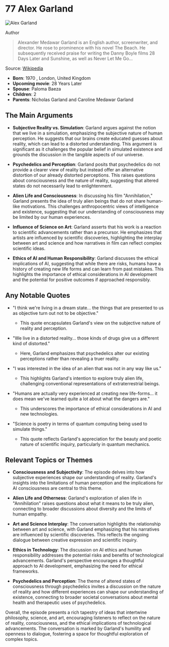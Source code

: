 # 77 Alex Garland


![Alex Garland](https://encrypted-tbn0.gstatic.com/images?q=tbn:ANd9GcSCODB7vdEpdzaaM5mQNuufjklFqeTDIFLcqxehFw&s=0)

Author

> Alexander Medawar Garland is an English author, screenwriter, and director. He rose to prominence with his novel The Beach. He subsequently received praise for writing the Danny Boyle films 28 Days Later and Sunshine, as well as Never Let Me Go...

Source: [Wikipedia](https://en.wikipedia.org/wiki/Alex_Garland)

- **Born**: 1970 , London, United Kingdom
- **Upcoming movie**: 28 Years Later
- **Spouse**: Paloma Baeza
- **Children**: 2
- **Parents**: Nicholas Garland and Caroline Medawar Garland


## The Main Arguments

- **Subjective Reality vs. Simulation**: Garland argues against the notion that we live in a simulation, emphasizing the subjective nature of human perception. He suggests that our brains create educated guesses about reality, which can lead to a distorted understanding. This argument is significant as it challenges the popular belief in simulated existence and grounds the discussion in the tangible aspects of our universe.

- **Psychedelics and Perception**: Garland posits that psychedelics do not provide a clearer view of reality but instead offer an alternative distortion of our already distorted perceptions. This raises questions about consciousness and the nature of reality, suggesting that altered states do not necessarily lead to enlightenment.

- **Alien Life and Consciousness**: In discussing his film "Annihilation," Garland presents the idea of truly alien beings that do not share human-like motivations. This challenges anthropocentric views of intelligence and existence, suggesting that our understanding of consciousness may be limited by our human experiences.

- **Influence of Science on Art**: Garland asserts that his work is a reaction to scientific advancements rather than a precursor. He emphasizes that artists are influenced by scientific discoveries, highlighting the interplay between art and science and how narratives in film can reflect complex scientific ideas.

- **Ethics of AI and Human Responsibility**: Garland discusses the ethical implications of AI, suggesting that while there are risks, humans have a history of creating new life forms and can learn from past mistakes. This highlights the importance of ethical considerations in AI development and the potential for positive outcomes if approached responsibly.

## Any Notable Quotes

- "I think we're living in a dream state... the things that are presented to us as objective turn out not to be objective."
  - This quote encapsulates Garland's view on the subjective nature of reality and perception.

- "We live in a distorted reality... those kinds of drugs give us a different kind of distorted."
  - Here, Garland emphasizes that psychedelics alter our existing perceptions rather than revealing a truer reality.

- "I was interested in the idea of an alien that was not in any way like us."
  - This highlights Garland's intention to explore truly alien life, challenging conventional representations of extraterrestrial beings.

- "Humans are actually very experienced at creating new life-forms... it does mean we've learned quite a lot about what the dangers are."
  - This underscores the importance of ethical considerations in AI and new technologies.

- "Science is poetry in terms of quantum computing being used to simulate things."
  - This quote reflects Garland's appreciation for the beauty and poetic nature of scientific inquiry, particularly in quantum mechanics.

## Relevant Topics or Themes

- **Consciousness and Subjectivity**: The episode delves into how subjective experiences shape our understanding of reality. Garland's insights into the limitations of human perception and the implications for AI consciousness are central to this theme.

- **Alien Life and Otherness**: Garland's exploration of alien life in "Annihilation" raises questions about what it means to be truly alien, connecting to broader discussions about diversity and the limits of human empathy.

- **Art and Science Interplay**: The conversation highlights the relationship between art and science, with Garland emphasizing that his narratives are influenced by scientific discoveries. This reflects the ongoing dialogue between creative expression and scientific inquiry.

- **Ethics in Technology**: The discussion on AI ethics and human responsibility addresses the potential risks and benefits of technological advancements. Garland's perspective encourages a thoughtful approach to AI development, emphasizing the need for ethical frameworks.

- **Psychedelics and Perception**: The theme of altered states of consciousness through psychedelics invites a discussion on the nature of reality and how different experiences can shape our understanding of existence, connecting to broader societal conversations about mental health and therapeutic uses of psychedelics.

Overall, the episode presents a rich tapestry of ideas that intertwine philosophy, science, and art, encouraging listeners to reflect on the nature of reality, consciousness, and the ethical implications of technological advancements. The conversation is marked by Garland's humility and openness to dialogue, fostering a space for thoughtful exploration of complex topics.